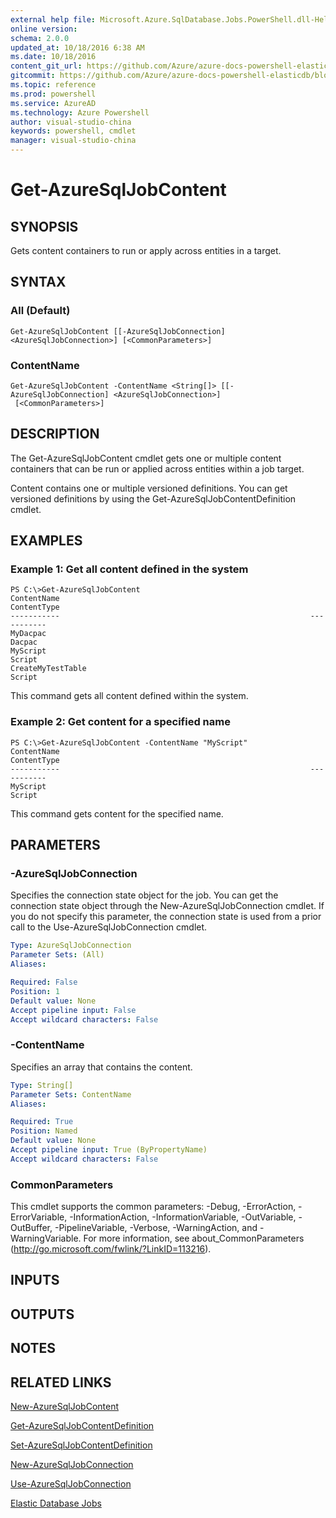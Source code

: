 ```yaml
---
external help file: Microsoft.Azure.SqlDatabase.Jobs.PowerShell.dll-Help.xml
online version: 
schema: 2.0.0
updated_at: 10/18/2016 6:38 AM
ms.date: 10/18/2016
content_git_url: https://github.com/Azure/azure-docs-powershell-elasticdb/blob/master/ElasticDB/ElasticDatabaseJobs/v0.8.33/Get-AzureSqlJobContent.md
gitcommit: https://github.com/Azure/azure-docs-powershell-elasticdb/blob/0499f7a103ac6ce909eab6e4e8e3f759b6f634fe/ElasticDB/ElasticDatabaseJobs/v0.8.33/Get-AzureSqlJobContent.md
ms.topic: reference
ms.prod: powershell
ms.service: AzureAD
ms.technology: Azure Powershell
author: visual-studio-china
keywords: powershell, cmdlet
manager: visual-studio-china
---
```


# Get-AzureSqlJobContent

## SYNOPSIS
Gets content containers to run or apply across entities in a target.

## SYNTAX

### All (Default)
```
Get-AzureSqlJobContent [[-AzureSqlJobConnection] <AzureSqlJobConnection>] [<CommonParameters>]
```

### ContentName
```
Get-AzureSqlJobContent -ContentName <String[]> [[-AzureSqlJobConnection] <AzureSqlJobConnection>]
 [<CommonParameters>]
```

## DESCRIPTION
The Get-AzureSqlJobContent cmdlet gets one or multiple content containers that can be run or applied across entities within a job target.

Content contains one or multiple versioned definitions.
You can get versioned definitions by using the Get-AzureSqlJobContentDefinition cmdlet.

## EXAMPLES

### Example 1: Get all content defined in the system
```
PS C:\>Get-AzureSqlJobContent
ContentName                                                        ContentType
-----------                                                        -----------
MyDacpac                                                           Dacpac
MyScript                                                           Script
CreateMyTestTable                                                  Script
```

This command gets all content defined within the system.

### Example 2: Get content for a specified name
```
PS C:\>Get-AzureSqlJobContent -ContentName "MyScript"
ContentName                                                        ContentType
-----------                                                        -----------
MyScript                                                           Script
```

This command gets content for the specified name.

## PARAMETERS

### -AzureSqlJobConnection
Specifies the connection state object for the job.
You can get the connection state object through the New-AzureSqlJobConnection cmdlet.
If you do not specify this parameter, the connection state is used from a prior call to the Use-AzureSqlJobConnection cmdlet.

```yaml
Type: AzureSqlJobConnection
Parameter Sets: (All)
Aliases: 

Required: False
Position: 1
Default value: None
Accept pipeline input: False
Accept wildcard characters: False
```

### -ContentName
Specifies an array that contains the content.

```yaml
Type: String[]
Parameter Sets: ContentName
Aliases: 

Required: True
Position: Named
Default value: None
Accept pipeline input: True (ByPropertyName)
Accept wildcard characters: False
```

### CommonParameters
This cmdlet supports the common parameters: -Debug, -ErrorAction, -ErrorVariable, -InformationAction, -InformationVariable, -OutVariable, -OutBuffer, -PipelineVariable, -Verbose, -WarningAction, and -WarningVariable. For more information, see about_CommonParameters (http://go.microsoft.com/fwlink/?LinkID=113216).

## INPUTS

## OUTPUTS

## NOTES

## RELATED LINKS

[New-AzureSqlJobContent]()

[Get-AzureSqlJobContentDefinition]()

[Set-AzureSqlJobContentDefinition]()

[New-AzureSqlJobConnection]()

[Use-AzureSqlJobConnection]()

[Elastic Database Jobs]()

